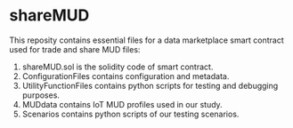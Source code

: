 # shareMUD

This reposity contains essential files for a data marketplace smart contract used for trade and share MUD files:

1. shareMUD.sol is the solidity code of smart contract.
2. ConfigurationFiles contains configuration and metadata.
3. UtilityFunctionFiles contains python scripts for testing and debugging purposes.
4. MUDdata contains IoT MUD profiles used in our study.
5. Scenarios contains python scripts of our testing scenarios.